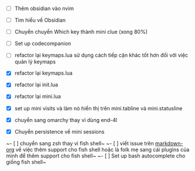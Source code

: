 - [ ] Thêm obsidian vào nvim
- [ ] Tìm hiểu về Obsidian
- [ ] Chuyển chuyển Which key thành mini clue (xong 80%)
- [ ] Set up codecompanion 
- [ ] refactor lại keymaps.lua sử dụng cách tiếp cận khác tốt hơn đối với việc quản lý keymaps

- [x] refactor lại keymaps.lua
- [x] refactor lại init.lua
- [x] refactor lại mini.lua
- [x] set up mini visits và làm nó hiển thị trên mini.tabline và mini.statusline
- [x] chuyển sang omarchy thay vì dùng end-4l
- [x] Chuyển persistence về mini sessions

~- [ ] chuyển sang zsh thay vì fish shell~
~- [ ] viết issue trên [markdown-org](https://github.com/Kurama622/markdown-org/issues/new) về việc thêm support cho fish shell hoặc là folk mẹ sang cái plugins của mình để thêm support cho fish shell~
~- [ ] Set up bash autocomplete cho giống fish shell~
